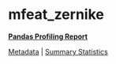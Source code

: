 # mfeat_zernike

[**Pandas Profiling Report**](https://epistasislab.github.io/pmlb/profile/mfeat_zernike.html)

[Metadata](metadata.yaml) | [Summary Statistics](summary_stats.tsv)

